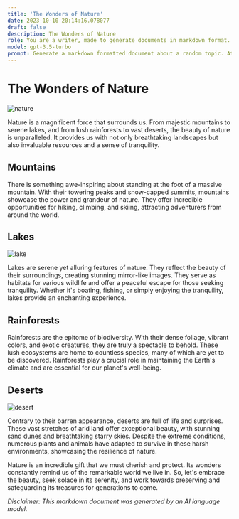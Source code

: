 ```yaml
---
title: 'The Wonders of Nature'
date: 2023-10-10 20:14:16.078077
draft: false
description: The Wonders of Nature
role: You are a writer, made to generate documents in markdown format. It is very important that all of the documents you generate are in valid markdown format.
model: gpt-3.5-turbo
prompt: Generate a markdown formatted document about a random topic. At the bottom, include a disclaimer explaining that the document was generated by you. The first line of the document should be the title. Make sure that the entire document is in proper markdown format, using a mix of various tags to make the document visually appealing.
---
```


# The Wonders of Nature

![nature](https://images.unsplash.com/photo-1551524166-53150256b42b?ixlib=rb-1.2.1&auto=format&fit=crop&w=1950&q=80)

Nature is a magnificent force that surrounds us. From majestic mountains to serene lakes, and from lush rainforests to vast deserts, the beauty of nature is unparalleled. It provides us with not only breathtaking landscapes but also invaluable resources and a sense of tranquility.

## Mountains

There is something awe-inspiring about standing at the foot of a massive mountain. With their towering peaks and snow-capped summits, mountains showcase the power and grandeur of nature. They offer incredible opportunities for hiking, climbing, and skiing, attracting adventurers from around the world.

## Lakes

![lake](https://images.unsplash.com/photo-1591834938252-4b09dc50b71b?ixlib=rb-1.2.1&auto=format&fit=crop&w=1950&q=80)

Lakes are serene yet alluring features of nature. They reflect the beauty of their surroundings, creating stunning mirror-like images. They serve as habitats for various wildlife and offer a peaceful escape for those seeking tranquility. Whether it's boating, fishing, or simply enjoying the tranquility, lakes provide an enchanting experience.

## Rainforests

Rainforests are the epitome of biodiversity. With their dense foliage, vibrant colors, and exotic creatures, they are truly a spectacle to behold. These lush ecosystems are home to countless species, many of which are yet to be discovered. Rainforests play a crucial role in maintaining the Earth's climate and are essential for our planet's well-being.

## Deserts

![desert](https://images.unsplash.com/photo-1524429656589-6633a470097c?ixlib=rb-1.2.1&auto=format&fit=crop&w=1950&q=80)

Contrary to their barren appearance, deserts are full of life and surprises. These vast stretches of arid land offer exceptional beauty, with stunning sand dunes and breathtaking starry skies. Despite the extreme conditions, numerous plants and animals have adapted to survive in these harsh environments, showcasing the resilience of nature.

Nature is an incredible gift that we must cherish and protect. Its wonders constantly remind us of the remarkable world we live in. So, let's embrace the beauty, seek solace in its serenity, and work towards preserving and safeguarding its treasures for generations to come.

*Disclaimer: This markdown document was generated by an AI language model.*